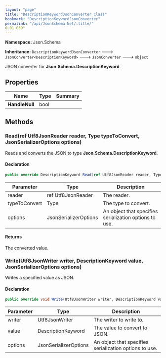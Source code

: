 ```yaml
---
layout: "page"
title: "DescriptionKeywordJsonConverter Class"
bookmark: "DescriptionKeywordJsonConverter"
permalink: "/api/JsonSchema.Net/:title/"
0.01.039"
---
```

**Namespace:** Json.Schema

**Inheritance:**
`DescriptionKeywordJsonConverter`
 🡒 
`JsonConverter<DescriptionKeyword>`
 🡒 
`JsonConverter`
 🡒 
`object`

JSON converter for **Json.Schema.DescriptionKeyword**.

## Properties

| Name | Type | Summary |
|---|---|---|
| **HandleNull** | bool |  |

## Methods

### Read(ref Utf8JsonReader reader, Type typeToConvert, JsonSerializerOptions options)

Reads and converts the JSON to type **Json.Schema.DescriptionKeyword**.

#### Declaration

```c#
public override DescriptionKeyword Read(ref Utf8JsonReader reader, Type typeToConvert, JsonSerializerOptions options)
```

| Parameter | Type | Description |
|---|---|---|
| reader | ref Utf8JsonReader | The reader. |
| typeToConvert | Type | The type to convert. |
| options | JsonSerializerOptions | An object that specifies serialization options to use. |


#### Returns

The converted value.

### Write(Utf8JsonWriter writer, DescriptionKeyword value, JsonSerializerOptions options)

Writes a specified value as JSON.

#### Declaration

```c#
public override void Write(Utf8JsonWriter writer, DescriptionKeyword value, JsonSerializerOptions options)
```

| Parameter | Type | Description |
|---|---|---|
| writer | Utf8JsonWriter | The writer to write to. |
| value | DescriptionKeyword | The value to convert to JSON. |
| options | JsonSerializerOptions | An object that specifies serialization options to use. |


